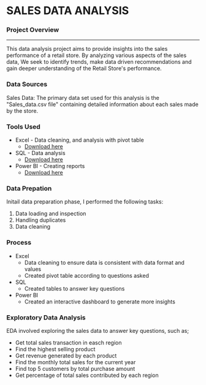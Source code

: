 # SALES DATA ANALYSIS

### Project Overview
---

This data analysis project aims to provide insights into the sales performance of a retail store. By analyzing various aspects of the sales data, We seek to identify trends, make data driven recommendations and gain deeper understanding of the Retail Store's performance.

### Data Sources

Sales Data: The primary data set used for this analysis is the "Sales_data.csv file" containing detailed information about each sales made by the store.

### Tools Used

- Excel - Data cleaning, and analysis with pivot table
   - [Download here](https://microsoft.com)
- SQL - Data analysis
   - [Download here](https//microsoft.com)
- Power BI - Creating reports
   - [Download here](https//microsoft.com)
 
### Data Prepation

Initail data preparation phase, I performed the following tasks:

1. Data loading and inspection
2. Handling duplicates
3. Data cleaning

### Process

- Excel 
  - Data cleaning to ensure data is consistent with data format and values
  - Created pivot table according to questions asked
- SQL
  - Created tables to answer key questions
- Power BI
  - Created an interactive dashboard to generate more insights


### Exploratory Data Analysis

EDA involved exploring the sales data to answer key questions, such as;

- Get total sales transaction in easch region
- Find the highest selling product
- Get revenue generated by each product
- Find the monthly total sales for the current year
- Find top 5 customers by total purchase amount
- Get percentage of total sales contributed by each region
